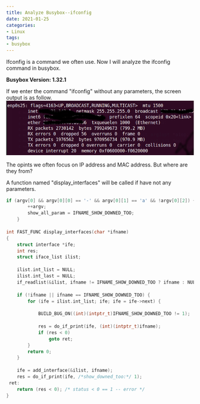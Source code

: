 ```yaml
---
title: Analyze Busybox--ifconfig
date: 2021-01-25
categories:
- Linux
tags:
- busybox
---
```



Ifconfig is a command we often use. Now I will analyze the ifconfig command in busybox.

**Busybox Version: 1.32.1**

If we enter the command "ifconfig" without any parameters, the screen output is as follow.
![ifconfig](/picture/ifconfig-C.png)  

The opints we often focus on IP address and MAC address. But where are they from?

A function named "display_interfaces" will be called if have not any parameters.

```c
if (argv[0] && argv[0][0] == '-' && argv[0][1] == 'a' && !argv[0][2]) {
		++argv;
		show_all_param = IFNAME_SHOW_DOWNED_TOO;
	}

int FAST_FUNC display_interfaces(char *ifname)
{
	struct interface *ife;
	int res;
	struct iface_list ilist;

	ilist.int_list = NULL;
	ilist.int_last = NULL;
	if_readlist(&ilist, ifname != IFNAME_SHOW_DOWNED_TOO ? ifname : NULL);

	if (!ifname || ifname == IFNAME_SHOW_DOWNED_TOO) {
		for (ife = ilist.int_list; ife; ife = ife->next) {

			BUILD_BUG_ON((int)(intptr_t)IFNAME_SHOW_DOWNED_TOO != 1);

			res = do_if_print(ife, (int)(intptr_t)ifname);
			if (res < 0)
				goto ret;
		}
		return 0;
	}

	ife = add_interface(&ilist, ifname);
	res = do_if_print(ife, /*show_downed_too:*/ 1);
 ret:
	return (res < 0); /* status < 0 == 1 -- error */
}
```


